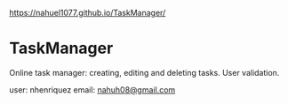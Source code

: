 https://nahuel1077.github.io/TaskManager/
# TaskManager
Online task manager: creating, editing and deleting tasks. User validation.

user: nhenriquez
email: nahuh08@gmail.com
